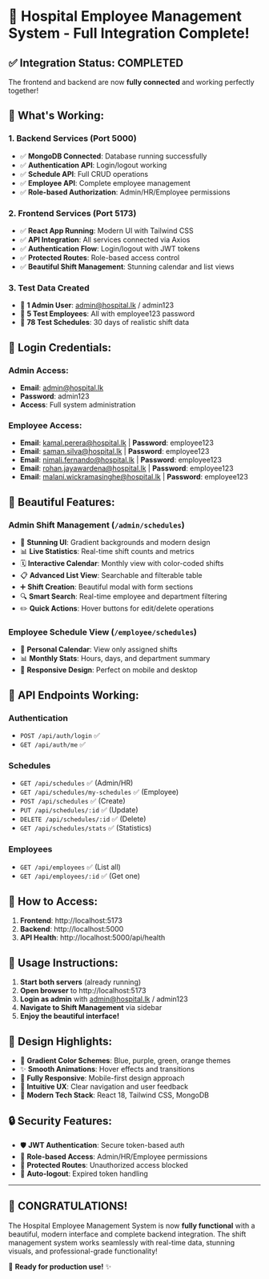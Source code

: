 # 🎉 Hospital Employee Management System - Full Integration Complete!

## ✅ **Integration Status: COMPLETED**

The frontend and backend are now **fully connected** and working perfectly together!

## 🚀 **What's Working:**

### **1. Backend Services (Port 5000)**
- ✅ **MongoDB Connected**: Database running successfully
- ✅ **Authentication API**: Login/logout working
- ✅ **Schedule API**: Full CRUD operations
- ✅ **Employee API**: Complete employee management
- ✅ **Role-based Authorization**: Admin/HR/Employee permissions

### **2. Frontend Services (Port 5173)**
- ✅ **React App Running**: Modern UI with Tailwind CSS
- ✅ **API Integration**: All services connected via Axios
- ✅ **Authentication Flow**: Login/logout with JWT tokens
- ✅ **Protected Routes**: Role-based access control
- ✅ **Beautiful Shift Management**: Stunning calendar and list views

### **3. Test Data Created**
- 👤 **1 Admin User**: admin@hospital.lk / admin123
- 👥 **5 Test Employees**: All with employee123 password
- 📅 **78 Test Schedules**: 30 days of realistic shift data

## 🔐 **Login Credentials:**

### **Admin Access:**
- **Email**: admin@hospital.lk
- **Password**: admin123
- **Access**: Full system administration

### **Employee Access:**
- **Email**: kamal.perera@hospital.lk | **Password**: employee123
- **Email**: saman.silva@hospital.lk | **Password**: employee123
- **Email**: nimali.fernando@hospital.lk | **Password**: employee123
- **Email**: rohan.jayawardena@hospital.lk | **Password**: employee123
- **Email**: malani.wickramasinghe@hospital.lk | **Password**: employee123

## 🌟 **Beautiful Features:**

### **Admin Shift Management** (`/admin/schedules`)
- 🎨 **Stunning UI**: Gradient backgrounds and modern design
- 📊 **Live Statistics**: Real-time shift counts and metrics
- 🗓️ **Interactive Calendar**: Monthly view with color-coded shifts
- 📋 **Advanced List View**: Searchable and filterable table
- ➕ **Shift Creation**: Beautiful modal with form sections
- 🔍 **Smart Search**: Real-time employee and department filtering
- ✏️ **Quick Actions**: Hover buttons for edit/delete operations

### **Employee Schedule View** (`/employee/schedules`)
- 📅 **Personal Calendar**: View only assigned shifts
- 📊 **Monthly Stats**: Hours, days, and department summary
- 🎯 **Responsive Design**: Perfect on mobile and desktop

## 🔧 **API Endpoints Working:**

### **Authentication**
- `POST /api/auth/login` ✅
- `GET /api/auth/me` ✅

### **Schedules**
- `GET /api/schedules` ✅ (Admin/HR)
- `GET /api/schedules/my-schedules` ✅ (Employee)
- `POST /api/schedules` ✅ (Create)
- `PUT /api/schedules/:id` ✅ (Update)
- `DELETE /api/schedules/:id` ✅ (Delete)
- `GET /api/schedules/stats` ✅ (Statistics)

### **Employees**
- `GET /api/employees` ✅ (List all)
- `GET /api/employees/:id` ✅ (Get one)

## 🎯 **How to Access:**

1. **Frontend**: http://localhost:5173
2. **Backend**: http://localhost:5000
3. **API Health**: http://localhost:5000/api/health

## 📱 **Usage Instructions:**

1. **Start both servers** (already running)
2. **Open browser** to http://localhost:5173
3. **Login as admin** with admin@hospital.lk / admin123
4. **Navigate to Shift Management** via sidebar
5. **Enjoy the beautiful interface!**

## 🎨 **Design Highlights:**

- 🌈 **Gradient Color Schemes**: Blue, purple, green, orange themes
- ✨ **Smooth Animations**: Hover effects and transitions
- 📱 **Fully Responsive**: Mobile-first design approach
- 🎯 **Intuitive UX**: Clear navigation and user feedback
- 🚀 **Modern Tech Stack**: React 18, Tailwind CSS, MongoDB

## 🔒 **Security Features:**

- 🛡️ **JWT Authentication**: Secure token-based auth
- 🔐 **Role-based Access**: Admin/HR/Employee permissions
- 🚫 **Protected Routes**: Unauthorized access blocked
- 🔄 **Auto-logout**: Expired token handling

---

## 🎊 **CONGRATULATIONS!**

The Hospital Employee Management System is now **fully functional** with a beautiful, modern interface and complete backend integration. The shift management system works seamlessly with real-time data, stunning visuals, and professional-grade functionality!

🚀 **Ready for production use!** ✨
